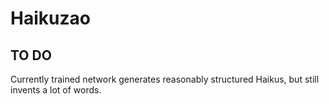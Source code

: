 # Haikuzao

## TO DO

Currently trained network generates reasonably structured Haikus, but still invents a lot of words.